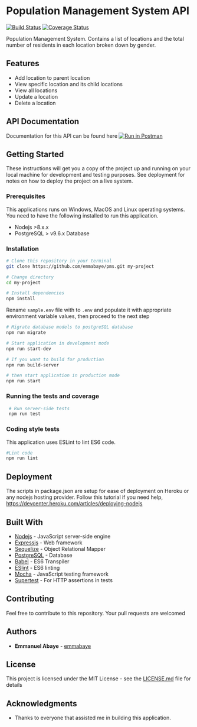 # Population Management System API
[![Build Status](https://travis-ci.org/emmabaye/pms.svg?branch=develop)](https://travis-ci.org/emmabaye/pms)
[![Coverage Status](https://coveralls.io/repos/github/emmabaye/pms/badge.svg?branch=develop)](https://coveralls.io/github/emmabaye/pms?branch=develop)

Population Management System.  Contains a list of locations and the total number of residents in each location broken down by gender.

## Features
- Add location to parent location
- View specific location and its child locations
- View all locations
- Update a location
- Delete a location

## API Documentation
Documentation for this API can be found here [![Run in Postman](https://run.pstmn.io/button.svg)](https://documenter.getpostman.com/view/3183791/S1TR6L7f?version=latest)

## Getting Started

These instructions will get you a copy of the project up and running on your local machine for development and testing purposes. See deployment for notes on how to deploy the project on a live system.

### Prerequisites

This applications runs on Windows, MacOS and Linux operating systems. You need to have the following installed to run this application.

- Nodejs >8.x.x
- PostgreSQL > v9.6.x Database

### Installation

```bash
# Clone this repository in your terminal
git clone https://github.com/emmabaye/pms.git my-project

# Change directory
cd my-project

# Install dependencies
npm install

```

Rename `sample.env` file with to `.env` and populate it with appropriate environment variable values, then proceed to the next step

```bash
# Migrate database models to postgreSQL database
npm run migrate

# Start application in development mode
npm run start-dev

# If you want to build for production
npm run build-server

# then start application in production mode
npm run start
```

### Running the tests and coverage

```bash
 # Run server-side tests
 npm run test
```

### Coding style tests

This application uses ESLint to lint ES6 code.

```bash
#Lint code
npm run lint
```

## Deployment

The scripts in package.json are setup for ease of deployment on Heroku or any nodejs hosting provider. Follow this tutorial if you need help, https://devcenter.heroku.com/articles/deploying-nodejs

## Built With

- [Nodejs](https://nodejs.org/en/) - JavaScript server-side engine
- [Expressjs](https://expressjs.com/) - Web framework
- [Sequelize](http://docs.sequelizejs.com/) - Object Relational Mapper
- [PostgreSQL](https://www.postgresql.org/) - Database
- [Babel](https://babeljs.io/) - ES6 Transpiler
- [ESlint](https://eslint.org/) - ES6 linting
- [Mocha](https://mochajs.org/) - JavaScript testing framework
- [Supertest](https://v4-alpha.getbootstrap.com/) - For HTTP assertions in tests

## Contributing

Feel free to contribute to this repository. Your pull requests are welcomed

## Authors

- **Emmanuel Abaye** - [emmabaye](https://github.com/emmabaye)

## License

This project is licensed under the MIT License - see the [LICENSE.md](LICENSE.md) file for details

## Acknowledgments

- Thanks to everyone that assisted me in building this application.


